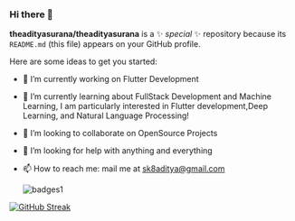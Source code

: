 
### Hi there 👋


**theadityasurana/theadityasurana** is a ✨ _special_ ✨ repository because its `README.md` (this file) appears on your GitHub profile.

Here are some ideas to get you started:

- 🔭 I’m currently working on Flutter Development
- 🌱 I’m currently learning about FullStack Development and Machine Learning, I am particularly interested in Flutter development,Deep Learning, and Natural Language Processing!
- 👯 I’m looking to collaborate on OpenSource Projects
- 🤔 I’m looking for help with anything and everything 
- 📫 How to reach me: mail me at sk8aditya@gmail.com

  ![badges1](https://dev-to-uploads.s3.amazonaws.com/uploads/articles/6n8fc8zw8pawxveffitx.png)

[![GitHub Streak](https://github-readme-streak-stats.herokuapp.com/?user=theadityasurana)](https://git.io/streak-stats)
